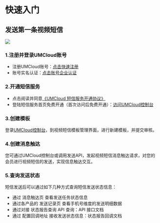 # 快速入门
## 发送第一条视频短信
![](https://markdown.liuchengtu.com/work/uploads/upload_c19d1f00d37616b8e06542595d3713a2.png)


### 1.注册并登录UMCloud账号
* 注册UMCloud账号：[点击快速注册](https://passport.umpaas.com/register)
* 账号实名认证：[点击账号企业认证](https://console.umpaas.com/account/auth)
### 2.开通短信服务
* 点击阅读并同意[《UMCloud 短信服务开通协议》](/docs/usms/introduction/service_level)
* 登陆短信服务首页免费开通（首次访问后免费开通）：[访问UMCloud控制台](https://console.umpaas.com/usms/overview)

### 3.创建模板

登录[UMCloud控制台](https://console.umpaas.com/usms/overview)，到视频短信模板管理界面，进行新建模板，并提交审核。


### 4.创建消息触达

您可通过UMCloud控制台或调用发送API，发起视频短信消息触达请求，对您的会员进行视频短信的发送，实现信息触达交互。

### 5.查询发送状态

短信发送后可以通过如下几种方式查询短信发送状态信息：
- 通过 消息触达页 查看发送任务状态信息
- 通过各产品的 发送记录页 查看手机号维度的发送明细数据
- 通过对接 状态报告查询 API 查询：API 接口文档
- 通过 配置回调地址 接收发送状态信息：状态报告回调文档


